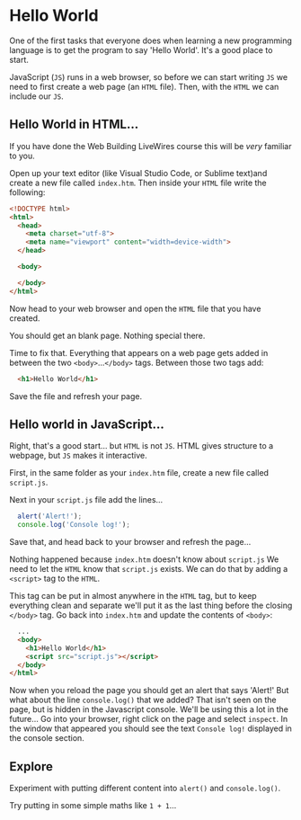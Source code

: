 # Hello World

One of the first tasks that everyone does when learning a new programming language is to get the program to say 'Hello World'. It's a good place to start.

JavaScript (`JS`) runs in a web browser, so before we can start writing `JS` we need to first create a web page (an `HTML` file). Then, with the `HTML` we can include our `JS`.

## Hello World in HTML…

If you have done the Web Building LiveWires course this will be _very_ familiar to you.

Open up your text editor (like Visual Studio Code, or Sublime text)and create a new file called `index.htm`. Then inside your `HTML` file write the following:

```HTML
<!DOCTYPE html>
<html>
  <head>
    <meta charset="utf-8">
    <meta name="viewport" content="width=device-width">
  </head>

  <body>

  </body>
</html>
```

Now head to your web browser and open the `HTML` file that you have created.

You should get an blank page. Nothing special there.

Time to fix that. Everything that appears on a web page gets added in between the two `<body>`...`</body>` tags. Between those two tags add:

```HTML
  <h1>Hello World</h1>
```

Save the file and refresh your page.

## Hello world in JavaScript…

Right, that's a good start… but `HTML` is not `JS`. HTML gives structure to a webpage, but `JS` makes it interactive.

First, in the same folder as your `index.htm` file, create a new file called `script.js`.

Next in your `script.js` file add the lines…

```JavaScript
  alert('Alert!');
  console.log('Console log!');
```

Save that, and head back to your browser and refresh the page…

Nothing happened because `index.htm` doesn't know about `script.js` We need to let the `HTML` know that `script.js` exists. We can do that by adding a `<script>` tag to the `HTML`.

This tag can be put in almost anywhere in the `HTML` tag, but to keep everything clean and separate we'll put it as the last thing before the closing `</body>` tag. Go back into `index.htm` and update the contents of `<body>`:

```HTML
  ...
  <body>
    <h1>Hello World</h1>
    <script src="script.js"></script>
  </body>
</html>
```

Now when you reload the page you should get an alert that says 'Alert!' But what about the line `console.log()` that we added? That isn't seen on the page, but is hidden in the Javascript console. We'll be using this a lot in the future… Go into your browser, right click on the page and select `inspect`. In the window that appeared you should see the text `Console log!` displayed in the console section.

## Explore

Experiment with putting different content into `alert()` and `console.log()`.

Try putting in some simple maths like `1 + 1`…
